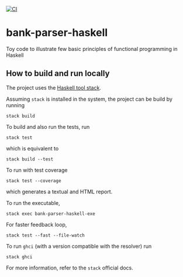 [![CI](https://github.com/alessandrocandolini/bank-parser-haskell/actions/workflows/ci.yml/badge.svg)](https://github.com/alessandrocandolini/bank-parser-haskell/actions/workflows/ci.yml)

# bank-parser-haskell

Toy code to illustrate few basic principles of functional programming in Haskell

## How to build and run locally

The project uses the [Haskell tool stack](https://docs.haskellstack.org/en/stable/README/).

Assuming `stack` is installed in the system, the project can be build by running
```
stack build
```
To build and also run the tests, run
```
stack test
```
which is equivalent to
```
stack build --test
```
To run with test coverage
```
stack test --coverage
```
which generates a textual and HTML report.

To run the executable,
```
stack exec bank-parser-haskell-exe
```
For faster feedback loop,
```
stack test --fast --file-watch
```
To run `ghci` (with a version compatible with the resolver) run
```
stack ghci
```
For more information, refer to the `stack` official docs.

